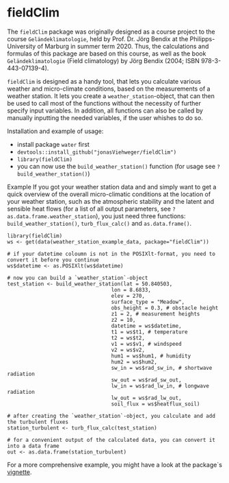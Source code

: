 # fieldClim

The `fieldClim` package was originally designed as a course project to the course `Geländeklimatologie`, held by Prof. Dr. Jörg Bendix at the Philipps-University of Marburg in summer term 2020. Thus, the calculations and formulas of this package are based on this course, as well as the book `Geländeklimatologie` (Field climatology) by Jörg Bendix (2004; ISBN 978-3-443-07139-4).

`fieldClim` is designed as a handy tool, that lets you calculate various weather and micro-climate conditions, based on the measurements of a weather station. It lets you create a `weather_station`-object, that can then be used to call most of the functions without the necessity of further specify input variables. In addition, all functions can also be called by manually inputting the needed variables, if the user whishes to do so.

Installation and example of usage:
  * install package `water` first
  * `devtools::install_github("jonasViehweger/fieldClim")`
  * `library(fieldClim)`
  * you can now use the `build_weather_station()` function (for usage see `?build_weather_station()`)
  
Example
If you got your weather station data and and simply want to get a quick overview of the overall micro-climatic conditions at the location of your weather station, such as the atmospheric stability and the latent and sensible heat flows (for a list of all output parameters, see `?as.data.frame.weather_station`), you just need three functions: `build_weather_station()`, `turb_flux_calc()` and `as.data.frame()`.

    library(fieldClim)
    ws <- get(data(weather_station_example_data, package="fieldClim"))

    # if your datetime coloumn is not in the POSIXlt-format, you need to convert it before you continue
    ws$datetime <- as.POSIXlt(ws$datetime)
    
    # now you can build a `weather_station`-object
    test_station <- build_weather_station(lat = 50.840503,
                                      lon = 8.6833,
                                      elev = 270,
                                      surface_type = "Meadow",
                                      obs_height = 0.3, # obstacle height
                                      z1 = 2, # measurement heights
                                      z2 = 10,
                                      datetime = ws$datetime,
                                      t1 = ws$t1, # temperature
                                      t2 = ws$t2,
                                      v1 = ws$v1, # windspeed
                                      v2 = ws$v2,
                                      hum1 = ws$hum1, # humidity
                                      hum2 = ws$hum2,
                                      sw_in = ws$rad_sw_in, # shortwave radiation
                                      sw_out = ws$rad_sw_out,
                                      lw_in = ws$rad_lw_in, # longwave radiation
                                      lw_out = ws$rad_lw_out,
                                      soil_flux = ws$heatflux_soil)

    # after creating the `weather_station`-object, you calculate and add the turbulent fluxes
    station_turbulent <- turb_flux_calc(test_station)
    
    # for a convenient output of the calculated data, you can convert it into a data frame
    out <- as.data.frame(station_turbulent)
    
For a more comprehensive example, you might have a look at the package`s [vignette](vignettes/fieldClim.Rmd).

